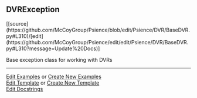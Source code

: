 ## <a id="Psience.DVR.BaseDVR.DVRException">DVRException</a> 
<div class="docs-source-link" markdown="1">
[[source](https://github.com/McCoyGroup/Psience/blob/edit/Psience/DVR/BaseDVR.py#L310)/[edit](https://github.com/McCoyGroup/Psience/edit/edit/Psience/DVR/BaseDVR.py#L310?message=Update%20Docs)]
</div>

Base exception class for working with DVRs





___

[Edit Examples](https://github.com/McCoyGroup/Psience/edit/gh-pages/ci/examples/ci/docs/Psience/DVR/BaseDVR/DVRException.md) or 
[Create New Examples](https://github.com/McCoyGroup/Psience/new/gh-pages/?filename=ci/examples/ci/docs/Psience/DVR/BaseDVR/DVRException.md) <br/>
[Edit Template](https://github.com/McCoyGroup/Psience/edit/gh-pages/ci/docs/ci/docs/Psience/DVR/BaseDVR/DVRException.md) or 
[Create New Template](https://github.com/McCoyGroup/Psience/new/gh-pages/?filename=ci/docs/templates/ci/docs/Psience/DVR/BaseDVR/DVRException.md) <br/>
[Edit Docstrings](https://github.com/McCoyGroup/Psience/edit/edit/Psience/DVR/BaseDVR.py#L310?message=Update%20Docs)
